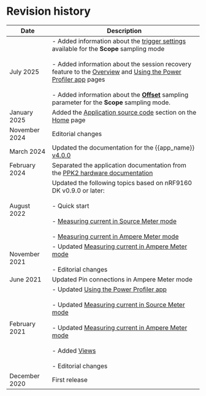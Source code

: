 # Revision history

| Date       | Description                                                                                          |
|------------|------------------------------------------------------------------------------------------------------|
| July 2025  | - Added information about the [trigger settings](./overview.md#trigger-settings) available for the **Scope** sampling mode<br/><br/>- Added information about the session recovery feature to the [Overview](./overview.md#sampling-parameters) and [Using the Power Profiler app](using_ppk_app.md) pages<br/><br/>- Added information about the [**Offset**](./overview.md#scope-parameters) sampling parameter for the **Scope** sampling mode.  |
| January 2025 | Added the [Application source code](./index.md#application-source-code) section on the [Home](./index.md) page |
| November 2024 | Editorial changes   |
| March 2024 | Updated the documentation for the {{app_name}} [v4.0.0](https://github.com/NordicSemiconductor/pc-nrfconnect-ppk/blob/main/Changelog.md)    |
| February 2024 | Separated the application documentation from the [PPK2 hardware documentation](https://docs.nordicsemi.com/bundle/ug_ppk2/page/UG/ppk/PPK_user_guide_Intro.html)    |
| August 2022 | Updated the following topics based on nRF9160 DK v0.9.0 or later:<br/><br/>- Quick start<br/><br/>- [Measuring current in Source Meter mode](https://docs.nordicsemi.com/bundle/ug_ppk2/page/UG/ppk/measure_current_source_meter.html)<br/><br/>- [Measuring current in Ampere Meter mode](https://docs.nordicsemi.com/bundle/ug_ppk2/page/UG/ppk/measure_current_ampere_meter.html) |
| November 2021 | - Updated [Measuring current in Ampere Meter mode](https://docs.nordicsemi.com/bundle/ug_ppk2/page/UG/ppk/measure_current_ampere_meter.html)<br/><br/>- Editorial changes     |
| June 2021 | Updated Pin connections in Ampere Meter mode                                                         |
| February 2021 | - Updated [Using the Power Profiler app](using_ppk_app.md)<br/><br/>- Updated [Measuring current in Source Meter mode](https://docs.nordicsemi.com/bundle/ug_ppk2/page/UG/ppk/measure_current_source_meter.html)<br/><br/>- Updated [Measuring current in Ampere Meter mode](https://docs.nordicsemi.com/bundle/ug_ppk2/page/UG/ppk/measure_current_ampere_meter.html)<br/><br/>- Added [Views](overview.md)<br/><br/>- Editorial changes     |
| December 2020 | First release                                                                                        |
